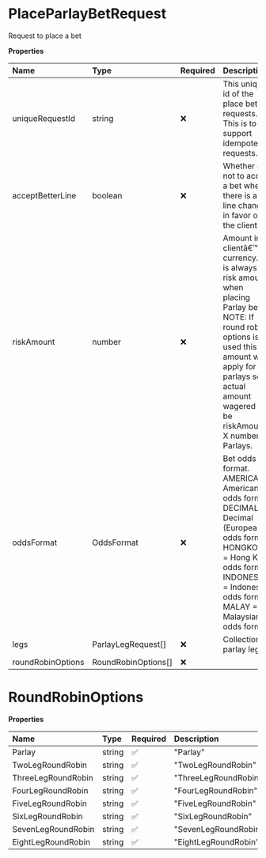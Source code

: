 # PlaceParlayBetRequest

Request to place a bet

**Properties**

| Name              | Type                | Required | Description                                                                                                                                                                                                                    |
| :---------------- | :------------------ | :------- | :----------------------------------------------------------------------------------------------------------------------------------------------------------------------------------------------------------------------------- |
| uniqueRequestId   | string              | ❌       | This unique id of the place bet requests. This is to support idempotent requests.                                                                                                                                              |
| acceptBetterLine  | boolean             | ❌       | Whether or not to accept a bet when there is a line change in favor of the client.                                                                                                                                             |
| riskAmount        | number              | ❌       | Amount in clientâ€™s currency. It is always risk amount when placing Parlay bets NOTE: If round robin options is used this amount will apply for all parlays so actual amount wagered will be riskAmount X number of Parlays. |
| oddsFormat        | OddsFormat          | ❌       | Bet odds format. AMERICAN = American odds format, DECIMAL = Decimal (European) odds format, HONGKONG = Hong Kong odds format, INDONESIAN = Indonesian odds format, MALAY = Malaysian odds format                               |
| legs              | ParlayLegRequest[]  | ❌       | Collection of parlay legs.                                                                                                                                                                                                     |
| roundRobinOptions | RoundRobinOptions[] | ❌       |                                                                                                                                                                                                                                |

# RoundRobinOptions

**Properties**

| Name               | Type   | Required | Description          |
| :----------------- | :----- | :------- | :------------------- |
| Parlay             | string | ✅       | "Parlay"             |
| TwoLegRoundRobin   | string | ✅       | "TwoLegRoundRobin"   |
| ThreeLegRoundRobin | string | ✅       | "ThreeLegRoundRobin" |
| FourLegRoundRobin  | string | ✅       | "FourLegRoundRobin"  |
| FiveLegRoundRobin  | string | ✅       | "FiveLegRoundRobin"  |
| SixLegRoundRobin   | string | ✅       | "SixLegRoundRobin"   |
| SevenLegRoundRobin | string | ✅       | "SevenLegRoundRobin" |
| EightLegRoundRobin | string | ✅       | "EightLegRoundRobin" |

<!-- This file was generated by liblab | https://liblab.com/ -->
